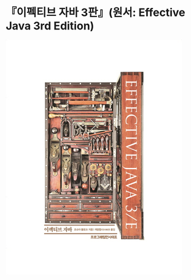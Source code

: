 『이펙티브 자바 3판』(원서: Effective Java 3rd Edition)
==================================================
![표지](./images/표지.jpeg)

